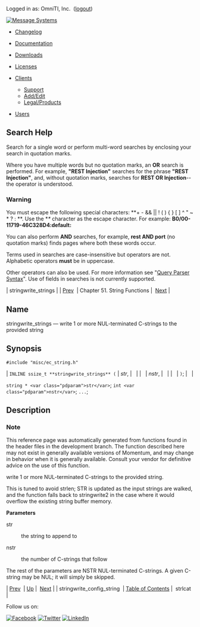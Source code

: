 Logged in as: OmniTI, Inc.  ([logout](https://support.messagesystems.com/logout.php))

[![Message Systems](https://support.messagesystems.com/images/ms-white205.png)](https://support.messagesystems.com/start.php) 

*   [Changelog](https://support.messagesystems.com/start.php?show=changelog)
*   [Documentation](https://support.messagesystems.com/docs/)
*   [Downloads](https://support.messagesystems.com/start.php)

*   [Licenses](https://support.messagesystems.com/license_summary.php)
*   <a href="">Clients</a>
    *   [Support](https://support.messagesystems.com/cs.php)
    *   [Add/Edit](https://support.messagesystems.com/edit_client.php)
    *   [Legal/Products](https://support.messagesystems.com/edit_products.php)
*   [Users](https://support.messagesystems.com/edit_customer.php)

## Search Help

Search for a single word or perform multi-word searches by enclosing your search in quotation marks.

Where you have multiple words but no quotation marks, an **OR** search is performed. For example, **"REST Injection"** searches for the phrase **"REST Injection"**, and, without quotation marks, searches for **REST OR Injection**--the operator is understood.

### Warning

You must escape the following special characters: **+ - && || ! ( ) { } [ ] ^ " ~ * ? : \**. Use the **\** character as the escape character. For example: **B0/00-11719-46C328D4\:default\:**

You can also perform **AND** searches, for example, **rest AND port** (no quotation marks) finds pages where both these words occur.

Terms used in searches are case-insensitive but operators are not. Alphabetic operators **must** be in uppercase.

Other operators can also be used. For more information see "[Query Parser Syntax](https://lucene.apache.org/core/old_versioned_docs/versions/3_0_0/queryparsersyntax.html)". Use of fields in searches is not currently supported.

| stringwrite_strings |
| [Prev](apis.stringwrite_config_string.php)  | Chapter 51. String Functions |  [Next](apis.strlcat.php) |

<a name="apis.stringwrite_strings"></a>
## Name

stringwrite_strings — write 1 or more NUL-terminated C-strings to the provided string

## Synopsis

`#include "misc/ec_string.h"`

| `INLINE ssize_t **stringwrite_strings** (` | <var class="pdparam">str</var>, |   |
|   | <var class="pdparam">nstr</var>, |   |
|   | `)`; |   |

`string * <var class="pdparam">str</var>`;
`int <var class="pdparam">nstr</var>`;
`...`;<a name="idp35662048"></a>
## Description

### Note

This reference page was automatically generated from functions found in the header files in the development branch. The function described here may not exist in generally available versions of Momentum, and may change in behavior when it is generally available. Consult your vendor for definitive advice on the use of this function.

write 1 or more NUL-terminated C-strings to the provided string.

This is tuned to avoid strlen; STR is updated as the input strings are walked, and the function falls back to stringwrite2 in the case where it would overflow the existing string buffer memory.

**Parameters**

<dl class="variablelist">

<dt>str</dt>

<dd>

the string to append to

</dd>

<dt>nstr</dt>

<dd>

the number of C-strings that follow

</dd>

</dl>

The rest of the parameters are NSTR NUL-terminated C-strings. A given C-string may be NUL; it will simply be skipped.

| [Prev](apis.stringwrite_config_string.php)  | [Up](string.php) |  [Next](apis.strlcat.php) |
| stringwrite_config_string  | [Table of Contents](index.php) |  strlcat |

Follow us on:

[![Facebook](https://support.messagesystems.com/images/icon-facebook.png)](http://www.facebook.com/messagesystems) [![Twitter](https://support.messagesystems.com/images/icon-twitter.png)](http://twitter.com/#!/MessageSystems) [![LinkedIn](https://support.messagesystems.com/images/icon-linkedin.png)](http://www.linkedin.com/company/message-systems)
